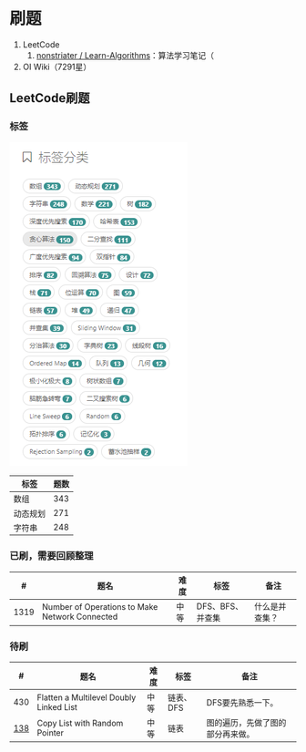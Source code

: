 # 刷题

1. LeetCode
   1. [nonstriater / Learn-Algorithms](https://github.com/nonstriater/Learn-Algorithms)：算法学习笔记（
1. OI Wiki（7291星）

## LeetCode刷题

### 标签

![LeetCode题目标签](LeetCode题目标签.png)

| 标签 | 题数 |
| --- | --- |
| 数组 | 343 |
| 动态规划 | 271 |
| 字符串 | 248 |

### 已刷，需要回顾整理

| # | 题名 | 难度 | 标签 | 备注 |
| --- | --- | --- | --- | --- |
| 1319 | Number of Operations to Make Network Connected | 中等 | DFS、BFS、并查集 | 什么是并查集？ |

### 待刷

| # | 题名 | 难度 | 标签 | 备注 |
| --- | --- | --- | --- | --- |
| 430 | Flatten a Multilevel Doubly Linked List | 中等 | 链表、DFS | DFS要先熟悉一下。 |
| [138](https://leetcode-cn.com/problems/copy-list-with-random-pointer) | Copy List with Random Pointer | 中等 | 链表 | 图的遍历，先做了图的部分再来做。 |
